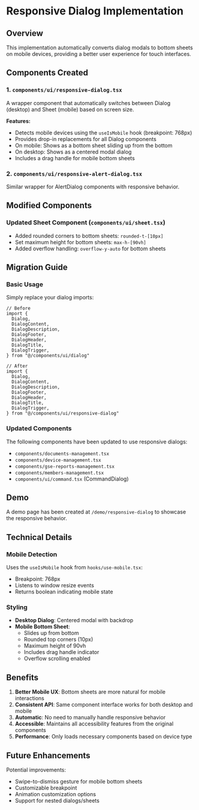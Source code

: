 # Responsive Dialog Implementation

## Overview

This implementation automatically converts dialog modals to bottom sheets on mobile devices, providing a better user experience for touch interfaces.

## Components Created

### 1. `components/ui/responsive-dialog.tsx`
A wrapper component that automatically switches between Dialog (desktop) and Sheet (mobile) based on screen size.

**Features:**
- Detects mobile devices using the `useIsMobile` hook (breakpoint: 768px)
- Provides drop-in replacements for all Dialog components
- On mobile: Shows as a bottom sheet sliding up from the bottom
- On desktop: Shows as a centered modal dialog
- Includes a drag handle for mobile bottom sheets

### 2. `components/ui/responsive-alert-dialog.tsx`
Similar wrapper for AlertDialog components with responsive behavior.

## Modified Components

### Updated Sheet Component (`components/ui/sheet.tsx`)
- Added rounded corners to bottom sheets: `rounded-t-[10px]`
- Set maximum height for bottom sheets: `max-h-[90vh]`
- Added overflow handling: `overflow-y-auto` for bottom sheets

## Migration Guide

### Basic Usage
Simply replace your dialog imports:

```tsx
// Before
import {
  Dialog,
  DialogContent,
  DialogDescription,
  DialogFooter,
  DialogHeader,
  DialogTitle,
  DialogTrigger,
} from "@/components/ui/dialog"

// After
import {
  Dialog,
  DialogContent,
  DialogDescription,
  DialogFooter,
  DialogHeader,
  DialogTitle,
  DialogTrigger,
} from "@/components/ui/responsive-dialog"
```

### Updated Components
The following components have been updated to use responsive dialogs:
- `components/documents-management.tsx`
- `components/device-management.tsx`
- `components/gse-reports-management.tsx`
- `components/members-management.tsx`
- `components/ui/command.tsx` (CommandDialog)

## Demo

A demo page has been created at `/demo/responsive-dialog` to showcase the responsive behavior.

## Technical Details

### Mobile Detection
Uses the `useIsMobile` hook from `hooks/use-mobile.tsx`:
- Breakpoint: 768px
- Listens to window resize events
- Returns boolean indicating mobile state

### Styling
- **Desktop Dialog**: Centered modal with backdrop
- **Mobile Bottom Sheet**: 
  - Slides up from bottom
  - Rounded top corners (10px)
  - Maximum height of 90vh
  - Includes drag handle indicator
  - Overflow scrolling enabled

## Benefits

1. **Better Mobile UX**: Bottom sheets are more natural for mobile interactions
2. **Consistent API**: Same component interface works for both desktop and mobile
3. **Automatic**: No need to manually handle responsive behavior
4. **Accessible**: Maintains all accessibility features from the original components
5. **Performance**: Only loads necessary components based on device type

## Future Enhancements

Potential improvements:
- Swipe-to-dismiss gesture for mobile bottom sheets
- Customizable breakpoint
- Animation customization options
- Support for nested dialogs/sheets